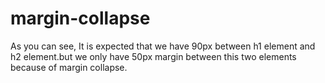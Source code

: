 # margin-collapse

As you can see, It is expected that we have 90px between h1 element and h2 element.but we only have 50px margin between this two elements because of margin collapse.
